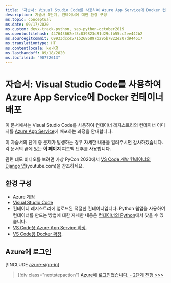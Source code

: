 ```yaml
---
title: '자습서: Visual Studio Code를 사용하여 Azure App Service에 Docker 컨테이너 배포'
description: 자습서 1단계, 컨테이너에 대한 환경 구성
ms.topic: conceptual
ms.date: 09/17/2020
ms.custom: devx-track-python, seo-python-october2019
ms.openlocfilehash: 447643662ef3c839823d81d29cfb55cc2ee442b2
ms.sourcegitcommit: 69933dcce571b2686897b295b7822e207d944617
ms.translationtype: HT
ms.contentlocale: ko-KR
ms.lasthandoff: 09/18/2020
ms.locfileid: "90772613"
---
```

# <a name="tutorial-deploy-docker-containers-to-azure-app-service-with-visual-studio-code"></a>자습서: Visual Studio Code를 사용하여 Azure App Service에 Docker 컨테이너 배포

이 문서에서는 Visual Studio Code를 사용하여 컨테이너 레지스트리의 컨테이너 이미지를 [Azure App Service](/azure/app-service/)에 배포하는 과정을 안내합니다.

이 자습서의 단계 중 문제가 발생하는 경우 자세한 내용을 알려주시면 감사하겠습니다. 각 문서의 끝에 있는 **이 페이지** 피드백 단추를 사용합니다.

관련 데모 비디오를 보려면 가상 PyCon 2020에서 <a href="https://www.youtube.com/watch?v=t79HDLC5kQA&feature=youtu.be&ocid=AID3006292" target="_blank">VS Code 개발 컨테이너의 Django 앱</a>(youtube.com)을 참조하세요.

## <a name="configure-your-environment"></a>환경 구성

- [Azure 계정](https://azure.microsoft.com/free/?utm_source=campaign&utm_campaign=vscode-tutorial-docker-extension&mktingSource=vscode-tutorial-docker-extension)
- [Visual Studio Code](https://code.visualstudio.com/)
- 컨테이너 레지스트리에 업로드된 적절한 컨테이너입니다. Python 웹앱을 사용하여 컨테이너를 만드는 방법에 대한 자세한 내용은 [컨테이너의 Python](https://code.visualstudio.com/docs/containers/quickstart-python)에서 찾을 수 있습니다.
- [VS Code용 Azure App Service 확장](https://marketplace.visualstudio.com/items?itemName=ms-azuretools.vscode-azureappservice).
- [VS Code용 Docker 확장](https://marketplace.visualstudio.com/items?itemName=ms-azuretools.vscode-docker).

## <a name="sign-in-to-azure"></a>Azure에 로그인

[!INCLUDE [azure-sign-in](includes/azure-sign-in.md)]

> [!div class="nextstepaction"]
> [Azure에 로그인했습니다. - 2단계 진행 >>>](tutorial-deploy-containers-02.md)
